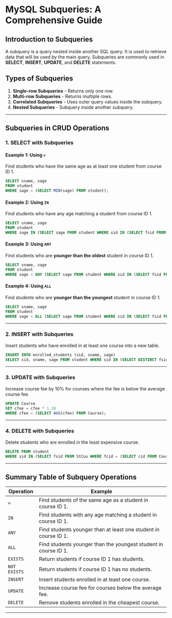 # **MySQL Subqueries: A Comprehensive Guide**

## **Introduction to Subqueries**
A subquery is a query nested inside another SQL query. It is used to retrieve data that will be used by the main query. Subqueries are commonly used in **SELECT**, **INSERT**, **UPDATE**, and **DELETE** statements.

## **Types of Subqueries**
1. **Single-row Subqueries** - Returns only one row.
2. **Multi-row Subqueries** - Returns multiple rows.
3. **Correlated Subqueries** - Uses outer query values inside the subquery.
4. **Nested Subqueries** - Subquery inside another subquery.

---
## **Subqueries in CRUD Operations**

### **1. SELECT with Subqueries**
#### Example 1: Using `=`
Find students who have the same age as at least one student from course ID 1.
```sql
SELECT sname, sage 
FROM student 
WHERE sage = (SELECT MIN(sage) FROM student);
```
#### Example 2: Using `IN`
Find students who have any age matching a student from course ID 1.
```sql
SELECT sname, sage
FROM student
WHERE sage IN (SELECT sage FROM student WHERE sid IN (SELECT fsid FROM StCou WHERE fcid = 1));
```
#### Example 3: Using `ANY`
Find students who are **younger than the oldest** student in course ID 1.
```sql
SELECT sname, sage
FROM student
WHERE sage < ANY (SELECT sage FROM student WHERE sid IN (SELECT fsid FROM StCou WHERE fcid = 1));
```
#### Example 4: Using `ALL`
Find students who are **younger than the youngest** student in course ID 1.
```sql
SELECT sname, sage
FROM student
WHERE sage < ALL (SELECT sage FROM student WHERE sid IN (SELECT fsid FROM StCou WHERE fcid = 2));
```

---
### **2. INSERT with Subqueries**
Insert students who have enrolled in at least one course into a new table.
```sql
INSERT INTO enrolled_students (sid, sname, sage)
SELECT sid, sname, sage FROM student WHERE sid IN (SELECT DISTINCT fsid FROM StCou);
```

---
### **3. UPDATE with Subqueries**
Increase course fee by 10% for courses where the fee is below the average course fee.
```sql
UPDATE Course
SET cfee = cfee * 1.10
WHERE cfee < (SELECT AVG(cfee) FROM Course);
```

---
### **4. DELETE with Subqueries**
Delete students who are enrolled in the least expensive course.
```sql
DELETE FROM student
WHERE sid IN (SELECT fsid FROM StCou WHERE fcid = (SELECT cid FROM Course ORDER BY cfee ASC LIMIT 1));
```

---
## **Summary Table of Subquery Operations**
| Operation | Example |
|-----------|------------|
| `=` | Find students of the same age as a student in course ID 1. |
| `IN` | Find students with any age matching a student in course ID 1. |
| `ANY` | Find students younger than at least one student in course ID 1. |
| `ALL` | Find students younger than the youngest student in course ID 1. |
| `EXISTS` | Return students if course ID 1 has students. |
| `NOT EXISTS` | Return students if course ID 1 has no students. |
| `INSERT` | Insert students enrolled in at least one course. |
| `UPDATE` | Increase course fee for courses below the average fee. |
| `DELETE` | Remove students enrolled in the cheapest course. |

---

